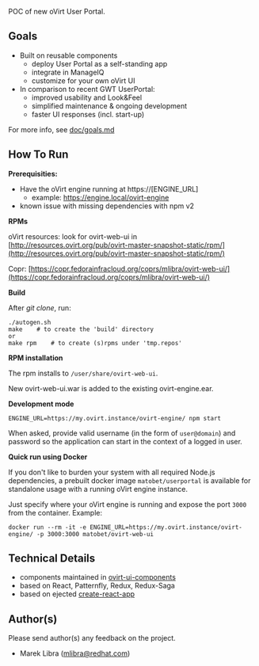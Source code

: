 POC of new oVirt User Portal.

## Goals
- Built on reusable components
    - deploy User Portal as a self-standing app
    - integrate in ManageIQ
    - customize for your own oVirt UI 
- In comparison to recent GWT UserPortal:
    - improved usability and Look&Feel
    - simplified maintenance & ongoing development
    - faster UI responses (incl. start-up)      

For more info, see [doc/goals.md](https://github.com/oVirt/userportal/blob/master/doc/goals.md)
 
## How To Run
**Prerequisities:**

- Have the oVirt engine running at https://[ENGINE_URL]
    - example: https://engine.local/ovirt-engine 
- known issue with missing dependencies with npm v2

**RPMs**

oVirt resources: look for ovirt-web-ui in [http://resources.ovirt.org/pub/ovirt-master-snapshot-static/rpm/](http://resources.ovirt.org/pub/ovirt-master-snapshot-static/rpm/)

Copr: [https://copr.fedorainfracloud.org/coprs/mlibra/ovirt-web-ui/](https://copr.fedorainfracloud.org/coprs/mlibra/ovirt-web-ui/)

**Build**

After _git clone_, run:

    ./autogen.sh
    make    # to create the 'build' directory 
    or
    make rpm    # to create (s)rpms under 'tmp.repos'

**RPM installation**

The rpm installs to `/user/share/ovirt-web-ui`.

New ovirt-web-ui.war is added to the existing ovirt-engine.ear.

**Development mode**

`ENGINE_URL=https://my.ovirt.instance/ovirt-engine/ npm start`

When asked, provide valid username (in the form of `user@domain`) and password so
the application can start in the context of a logged in user.

**Quick run using Docker**

If you don't like to burden your system with all required Node.js dependencies,
a prebuilt docker image `matobet/userportal` is available for standalone usage with a running
oVirt engine instance.

Just specify where your oVirt engine is running and expose the port `3000` from the container. Example:

  `docker run --rm -it -e ENGINE_URL=https://my.ovirt.instance/ovirt-engine/ -p 3000:3000 matobet/ovirt-web-ui`


## Technical Details  
- components maintained in [ovirt-ui-components](https://github.com/matobet/ovirt-ui-components) 
- based on React, Patternfly, Redux, Redux-Saga
- based on ejected [create-react-app](https://facebook.github.io/react/blog/2016/07/22/create-apps-with-no-configuration.html)

## Author(s)
Please send author(s) any feedback on the project.

- Marek Libra (mlibra@redhat.com)


